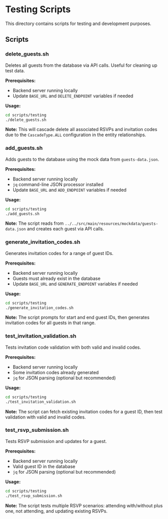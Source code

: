 # Testing Scripts

This directory contains scripts for testing and development purposes.

## Scripts

### delete_guests.sh
Deletes all guests from the database via API calls. Useful for cleaning up test data.

**Prerequisites:**
- Backend server running locally
- Update `BASE_URL` and `DELETE_ENDPOINT` variables if needed

**Usage:**
```bash
cd scripts/testing
./delete_guests.sh
```

**Note:** This will cascade delete all associated RSVPs and invitation codes due to the `CascadeType.ALL` configuration in the entity relationships.

### add_guests.sh
Adds guests to the database using the mock data from `guests-data.json`.

**Prerequisites:**
- Backend server running locally
- `jq` command-line JSON processor installed
- Update `BASE_URL` and `ADD_ENDPOINT` variables if needed

**Usage:**
```bash
cd scripts/testing
./add_guests.sh
```

**Note:** The script reads from `../../src/main/resources/mockdata/guests-data.json` and creates each guest via API calls.

### generate_invitation_codes.sh
Generates invitation codes for a range of guest IDs.

**Prerequisites:**
- Backend server running locally
- Guests must already exist in the database
- Update `BASE_URL` and `GENERATE_ENDPOINT` variables if needed

**Usage:**
```bash
cd scripts/testing
./generate_invitation_codes.sh
```

**Note:** The script prompts for start and end guest IDs, then generates invitation codes for all guests in that range.

### test_invitation_validation.sh
Tests invitation code validation with both valid and invalid codes.

**Prerequisites:**
- Backend server running locally
- Some invitation codes already generated
- `jq` for JSON parsing (optional but recommended)

**Usage:**
```bash
cd scripts/testing
./test_invitation_validation.sh
```

**Note:** The script can fetch existing invitation codes for a guest ID, then test validation with valid and invalid codes.

### test_rsvp_submission.sh
Tests RSVP submission and updates for a guest.

**Prerequisites:**
- Backend server running locally
- Valid guest ID in the database
- `jq` for JSON parsing (optional but recommended)

**Usage:**
```bash
cd scripts/testing
./test_rsvp_submission.sh
```

**Note:** The script tests multiple RSVP scenarios: attending with/without plus one, not attending, and updating existing RSVPs.